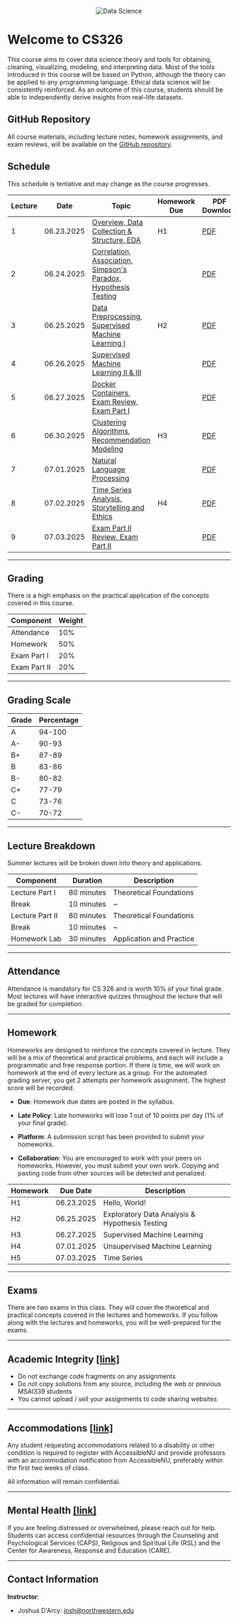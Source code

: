 <p align="center">
    <img src="https://storage.googleapis.com/slide_assets/final_banner.gif" alt="Data Science"/>
</p>


# Welcome to CS326

This course aims to cover data science theory and tools for obtaining, cleaning, visualizing, modeling, and interpreting data. Most of the tools introduced in this course will be based on Python, although the theory can be applied to any programming language. Ethical data science will be consistently reinforced. As an outcome of this course, students should be able to independently derive insights from real-life datasets.

## GitHub Repository

All course materials, including lecture notes, homework assignments, and exam reviews, will be available on the [GitHub repository](https://github.com/drc-cs/summer25-cs326/).

## Schedule

This schedule is tentative and may change as the course progresses.

| Lecture | Date | Topic | Homework Due | PDF Download |
| --- | --- | --- | --- | --- |
| 1 | 06.23.2025 | [Overview, Data Collection & Structure, EDA](https://drc-cs.github.io/SUMMER25-CS326/lectures/L1/#/) | H1 | [PDF](https://storage.googleapis.com/slide_assets/summer_lecture_slides/L01.pdf) |
| 2 | 06.24.2025 | [Correlation, Association, Simpson's Paradox, Hypothesis Testing](https://drc-cs.github.io/SUMMER25-CS326/lectures/L2/#/) |  | [PDF](https://storage.googleapis.com/slide_assets/summer_lecture_slides/L02.pdf) |
| 3 | 06.25.2025 | [Data Preprocessing, Supervised Machine Learning I](https://drc-cs.github.io/SUMMER25-CS326/lectures/L3/#/) | H2 | [PDF](https://storage.googleapis.com/slide_assets/summer_lecture_slides/L03.pdf) |
| 4 | 06.26.2025 | [Supervised Machine Learning II & III](https://drc-cs.github.io/SUMMER25-CS326/lectures/L4/#/) |  | [PDF](https://storage.googleapis.com/slide_assets/summer_lecture_slides/L04.pdf) |
| 5 | 06.27.2025 | [Docker Containers, Exam Review, Exam Part I](https://drc-cs.github.io/SUMMER25-CS326/lectures/L5/#/) |  | [PDF](https://storage.googleapis.com/slide_assets/summer_lecture_slides/L05.pdf) |
| 6 | 06.30.2025 | [Clustering Algorithms, Recommendation Modeling](https://drc-cs.github.io/SUMMER25-CS326/lectures/L6/#/) | H3 | [PDF](https://storage.googleapis.com/slide_assets/summer_lecture_slides/L06.pdf) |
| 7 | 07.01.2025 | [Natural Language Processing](https://drc-cs.github.io/SUMMER25-CS326/lectures/L7/#/) |  | [PDF](https://storage.googleapis.com/slide_assets/summer_lecture_slides/L07.pdf) |
| 8 | 07.02.2025 | [Time Series Analysis, Storytelling and Ethics](https://drc-cs.github.io/SUMMER25-CS326/lectures/L8/#/) | H4 | [PDF](https://storage.googleapis.com/slide_assets/summer_lecture_slides/L08.pdf) |
| 9 | 07.03.2025 | [Exam Part II Review, Exam Part II](https://drc-cs.github.io/SUMMER25-CS326/lectures/L9/#/) |  | [PDF](https://storage.googleapis.com/slide_assets/summer_lecture_slides/L09.pdf) |

------

## Grading

There is a high emphasis on the practical application of the concepts covered in this course.

| Component | Weight |
| --- | --- |
| Attendance | 10% |
| Homework | 50% |
| Exam Part I | 20% |
| Exam Part II | 20% |

------

## Grading Scale

| Grade | Percentage |
| --- | --- |
| A | 94-100 |
| A- | 90-93 |
| B+ | 87-89 |
| B | 83-86 |
| B- | 80-82 |
| C+ | 77-79 |
| C | 73-76 |
| C- | 70-72 |

------

## Lecture Breakdown

Summer lectures will be broken down into theory and applications.

| Component | Duration | Description |
| --- | --- | --- |
| Lecture Part I | 80 minutes | Theoretical Foundations |
| Break | 10 minutes | ~ |
| Lecture Part II | 80 minutes | Theoretical Foundations |
| Break | 10 minutes | ~ |
| Homework Lab | 30 minutes | Application and Practice |

------

## Attendance

Attendance is mandatory for CS 326 and is worth 10% of your final grade. Most lectures will have interactive quizzes throughout the lecture that will be graded for completion.

------

## Homework

Homeworks are designed to reinforce the concepts covered in lecture. They will be a mix of theoretical and practical problems, and each will include a programmatic and free response portion. If there is time, we will work on homework at the end of every lecture as a group. For the automated grading server, you get 2 attempts per homework assignment. The highest score will be recorded.

- **Due**: Homework due dates are posted in the syllabus.

- **Late Policy**: Late homeworks will lose 1 out of 10 points per day (1% of your final grade).

- **Platform**: A submission script has been provided to submit your homeworks.

- **Collaboration**: You are encouraged to work with your peers on homeworks. However, you must submit your own work. Copying and pasting code from other sources will be detected and penalized.

| Homework | Due Date | Description |
| --- | --- | --- |
| H1 | 06.23.2025 | Hello, World! |
| H2 | 06.25.2025| Exploratory Data Analysis & Hypothesis Testing |
| H3 | 06.27.2025 | Supervised Machine Learning |
| H4 | 07.01.2025 | Unsupervised Machine Learning |
| H5 | 07.03.2025 | Time Series |

------

## Exams

There are two exams in this class. They will cover the theoretical and practical concepts covered in the lectures and homeworks. If you follow along with the lectures and homeworks, you will be well-prepared for the exams.

------

## Academic Integrity [[link]](https://www.northwestern.edu/provost/policies-procedures/academic-integrity/index.html)

- Do not exchange code fragments on any assignments
- Do not copy solutions from any source, including the web or previous MSAI339 students
- You cannot upload / sell your assignments to code sharing websites

------

## Accommodations [[link]](https://www.registrar.northwestern.edu/registration-graduation/northwestern-university-syllabus-standards.html#accessibility)

Any student requesting accommodations related to a disability or other condition is required to register with AccessibleNU and provide professors with an accommodation notification from AccessibleNU, preferably within the first two weeks of class. 

All information will remain confidential.

------

## Mental Health [[link]](https://www.registrar.northwestern.edu/registration-graduation/northwestern-university-syllabus-standards.html#wellness-and-health)

If you are feeling distressed or overwhelmed, please reach out for help. Students can access confidential resources through the Counseling and Psychological Services (CAPS), Religious and Spiritual Life (RSL) and the Center for Awareness, Response and Education (CARE).

-----

## Contact Information

**Instructor**:
- Joshua D'Arcy: josh@northwestern.edu
